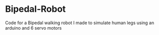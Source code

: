 # Bipedal-Robot
Code for a Bipedal walking robot I made to simulate human legs using an arduino and 6 servo motors
